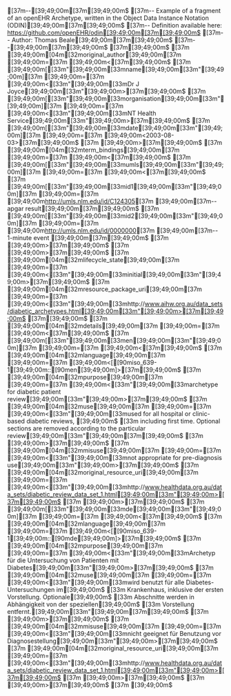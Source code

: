 [37m--[39;49;00m[37m[39;49;00m$
[37m-- Example of a fragment of an openEHR Archetype, written in the Object Data Instance Notation (ODIN)[39;49;00m[37m[39;49;00m$
[37m-- Definition available here: https://github.com/openEHR/odin[39;49;00m[37m[39;49;00m$
[37m-- Author: Thomas Beale[39;49;00m[37m[39;49;00m$
[37m--[39;49;00m[37m[39;49;00m$
[37m[39;49;00m$
[37m    [39;49;00m[04m[32moriginal_author[39;49;00m[37m [39;49;00m=[37m [39;49;00m<[37m[39;49;00m$
[37m        [39;49;00m[[33m"[39;49;00m[33mname[39;49;00m[33m"[39;49;00m][37m [39;49;00m=[37m [39;49;00m<[33m"[39;49;00m[33mDr J Joyce[39;49;00m[33m"[39;49;00m>[37m[39;49;00m$
[37m        [39;49;00m[[33m"[39;49;00m[33morganisation[39;49;00m[33m"[39;49;00m][37m [39;49;00m=[37m [39;49;00m<[33m"[39;49;00m[33mNT Health Service[39;49;00m[33m"[39;49;00m>[37m[39;49;00m$
[37m        [39;49;00m[[33m"[39;49;00m[33mdate[39;49;00m[33m"[39;49;00m][37m [39;49;00m=[37m [39;49;00m<2003-08-03>[37m[39;49;00m$
[37m    [39;49;00m>[37m[39;49;00m$
[37m    [39;49;00m[04m[32mterm_bindings[39;49;00m[37m [39;49;00m=[37m [39;49;00m<[37m[39;49;00m$
[37m        [39;49;00m[[33m"[39;49;00m[33mumls[39;49;00m[33m"[39;49;00m][37m [39;49;00m=[37m [39;49;00m<[37m[39;49;00m$
[37m            [39;49;00m[[33m"[39;49;00m[33mid1[39;49;00m[33m"[39;49;00m][37m [39;49;00m=[37m [39;49;00m<http://umls.nlm.edu/id/C124305>[37m [39;49;00m[37m-- apgar result[39;49;00m[37m[39;49;00m$
[37m            [39;49;00m[[33m"[39;49;00m[33mid2[39;49;00m[33m"[39;49;00m][37m [39;49;00m=[37m [39;49;00m<http://umls.nlm.edu/id/0000000>[37m [39;49;00m[37m-- 1-minute event [39;49;00m[37m[39;49;00m$
[37m        [39;49;00m>[37m[39;49;00m$
[37m    [39;49;00m>[37m[39;49;00m$
[37m    [39;49;00m[04m[32mlifecycle_state[39;49;00m[37m [39;49;00m=[37m  [39;49;00m<[33m"[39;49;00m[33minitial[39;49;00m[33m"[39;49;00m>[37m[39;49;00m$
[37m    [39;49;00m[04m[32mresource_package_uri[39;49;00m[37m [39;49;00m=[37m  [39;49;00m<[33m"[39;49;00m[33mhttp://www.aihw.org.au/data_sets/diabetic_archetypes.html[39;49;00m[33m"[39;49;00m>[37m[39;49;00m$
[37m[39;49;00m$
[37m    [39;49;00m[04m[32mdetails[39;49;00m[37m [39;49;00m=[37m [39;49;00m<[37m[39;49;00m$
[37m        [39;49;00m[[33m"[39;49;00m[33men[39;49;00m[33m"[39;49;00m][37m [39;49;00m=[37m [39;49;00m<[37m[39;49;00m$
[37m            [39;49;00m[04m[32mlanguage[39;49;00m[37m [39;49;00m=[37m [39;49;00m<[[90miso_639-1[39;49;00m::[90men[39;49;00m]>[37m[39;49;00m$
[37m            [39;49;00m[04m[32mpurpose[39;49;00m[37m [39;49;00m=[37m  [39;49;00m<[33m"[39;49;00m[33marchetype for diabetic patient review[39;49;00m[33m"[39;49;00m>[37m[39;49;00m$
[37m            [39;49;00m[04m[32muse[39;49;00m[37m [39;49;00m=[37m [39;49;00m<[33m"[39;49;00m[33mused for all hospital or clinic-based diabetic reviews, [39;49;00m$
[33m                including first time. Optional sections are removed according to the particular review[39;49;00m[33m"[39;49;00m[37m[39;49;00m$
[37m            [39;49;00m>[37m[39;49;00m$
[37m            [39;49;00m[04m[32mmisuse[39;49;00m[37m [39;49;00m=[37m [39;49;00m<[33m"[39;49;00m[33mnot appropriate for pre-diagnosis use[39;49;00m[33m"[39;49;00m>[37m[39;49;00m$
[37m            [39;49;00m[04m[32moriginal_resource_uri[39;49;00m[37m [39;49;00m=[37m [39;49;00m<[33m"[39;49;00m[33mhttp://www.healthdata.org.au/data_sets/diabetic_review_data_set_1.html[39;49;00m[33m"[39;49;00m>[37m[39;49;00m$
[37m        [39;49;00m>[37m[39;49;00m$
[37m        [39;49;00m[[33m"[39;49;00m[33mde[39;49;00m[33m"[39;49;00m][37m [39;49;00m=[37m [39;49;00m<[37m[39;49;00m$
[37m            [39;49;00m[04m[32mlanguage[39;49;00m[37m [39;49;00m=[37m [39;49;00m<[[90miso_639-1[39;49;00m::[90mde[39;49;00m]>[37m[39;49;00m$
[37m            [39;49;00m[04m[32mpurpose[39;49;00m[37m [39;49;00m=[37m  [39;49;00m<[33m"[39;49;00m[33mArchetyp für die Untersuchung von Patienten mit Diabetes[39;49;00m[33m"[39;49;00m>[37m[39;49;00m$
[37m            [39;49;00m[04m[32muse[39;49;00m[37m [39;49;00m=[37m [39;49;00m<[33m"[39;49;00m[33mwird benutzt für alle Diabetes-Untersuchungen im[39;49;00m$
[33m                    Krankenhaus, inklusive der ersten Vorstellung. Optionale[39;49;00m$
[33m                    Abschnitte werden in Abhängigkeit von der speziellen[39;49;00m$
[33m                    Vorstellung entfernt.[39;49;00m[33m"[39;49;00m[37m[39;49;00m$
[37m            [39;49;00m>[37m[39;49;00m$
[37m            [39;49;00m[04m[32mmisuse[39;49;00m[37m [39;49;00m=[37m [39;49;00m<[33m"[39;49;00m[33mnicht geeignet für Benutzung vor Diagnosestellung[39;49;00m[33m"[39;49;00m>[37m[39;49;00m$
[37m            [39;49;00m[04m[32moriginal_resource_uri[39;49;00m[37m [39;49;00m=[37m [39;49;00m<[33m"[39;49;00m[33mhttp://www.healthdata.org.au/data_sets/diabetic_review_data_set_1.html[39;49;00m[33m"[39;49;00m>[37m[39;49;00m$
[37m        [39;49;00m>[37m[39;49;00m$
[37m    [39;49;00m>[37m[39;49;00m$
[37m	[39;49;00m$
